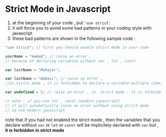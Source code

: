 # Strict Mode in Javascript

1. at the beginning of your code , put `'use strict'`
2. it will force you to avoid some bad patterns in your coding style with javascript
3. these bad patterns are shown in the following sample code :

```javascript
"use strict"; // first you should enable strict mode in your code

userName = "mamad"; // raise an error ,
// because of declaring variables without var , let , const

var lastName = "Mohajer";

var lastName = "Abbasi"; // raise an error ,
//in strict mode , it is forbidden to declare a variable multiple times

var undefined = 5; // raise an error , in  strict mode , it is forbidden to declare a variable with name of keywords and built in data types

// note : if you use let , const (modern javascript)
// it will automatically raise an error without using strict mode
// so use modern javascript
```

note that if you had not enabled the strict mode , then the variables that you declare without `var` or `let` or `const` will be implicitely declared with `var` but , **it is forbidden in strict mode**

